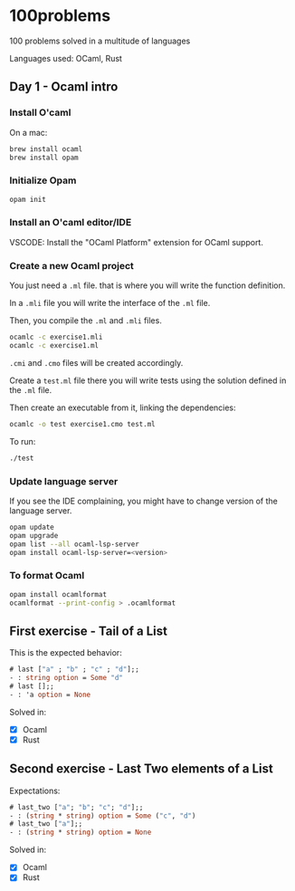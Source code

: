 # 100problems
100 problems solved in a multitude of languages

Languages used: OCaml, Rust


## Day 1 - Ocaml intro

### Install O'caml

On a mac:
```bash
brew install ocaml
brew install opam
```

### Initialize Opam

```bash
opam init
```

### Install an O'caml editor/IDE

VSCODE: Install the "OCaml Platform" extension for OCaml support.

### Create a new Ocaml project

You just need a `.ml` file. that is where you will write the function definition.

In a `.mli` file you will write the interface of the `.ml` file.

Then, you compile the `.ml` and `.mli` files.

```bash
ocamlc -c exercise1.mli 
ocamlc -c exercise1.ml
```

`.cmi` and `.cmo` files will be created accordingly.

Create a `test.ml` file there you will write tests using the solution defined in the `.ml` file.

Then create an executable from it, linking the dependencies:

```bash
ocamlc -o test exercise1.cmo test.ml
```

To run:

```bash
./test
```

### Update language server

If you see the IDE complaining, you might have to change version of the language server.

```bash
opam update
opam upgrade
opam list --all ocaml-lsp-server
opam install ocaml-lsp-server=<version>
```

### To format Ocaml

```bash
opam install ocamlformat
ocamlformat --print-config > .ocamlformat
```

## First exercise - Tail of a List

This is the expected behavior:

```Ocaml
# last ["a" ; "b" ; "c" ; "d"];;
- : string option = Some "d"
# last [];;
- : 'a option = None
```

Solved in: 
- [x] Ocaml
- [x] Rust

## Second exercise - Last Two elements of a List

Expectations:

```Ocaml
# last_two ["a"; "b"; "c"; "d"];;
- : (string * string) option = Some ("c", "d")
# last_two ["a"];;
- : (string * string) option = None
```

Solved in: 
- [x] Ocaml
- [x] Rust
